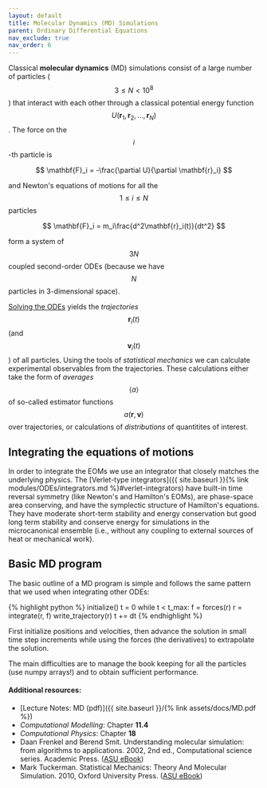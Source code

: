 ```yaml
---
layout: default
title: Molecular Dynamics (MD) Simulations
parent: Ordinary Differential Equations
nav_exclude: true
nav_order: 6
---
```


Classical **molecular dynamics** (MD) simulations consist of a large
number of particles ($$3 \leq N < 10^8$$) that interact with each
other through a classical potential energy function $$U(\mathbf{r}_1,
\mathbf{r}_2, \dots, \mathbf{r}_N)$$. The force on the $$i$$-th particle
is

$$
\mathbf{F}_i = -\frac{\partial U}{\partial \mathbf{r}_i}
$$

and Newton's equations of motions for all the $$1 \leq i \leq N$$ particles

$$
\mathbf{F}_i = m_i\frac{d^2\mathbf{r}_i(t)}{dt^2}
$$

form a system of $$3N$$ coupled second-order ODEs (because we have
$$N$$ particles in 3-dimensional space).

[Solving the ODEs](#integrating-the-equations-of-motions) yields the
*trajectories* $$\mathbf{r}_i(t)$$ (and $$\mathbf{v}_i(t)$$) of all
particles. Using the tools of *statistical mechanics* we can calculate
experimental observables from the trajectories. These calculations
either take the form of *averages* $$\langle a \rangle$$ of so-called
estimator functions $$a(\mathbf{r}, \mathbf{v})$$ over trajectories,
or calculations of *distributions* of quantitites of interest.

## Integrating the equations of motions
In order to integrate the EOMs we use an integrator that closely
matches the underlying physics. The [Verlet-type integrators]({{
site.baseurl }}{% link modules/ODEs/integrators.md %}#verlet-integrators)
have built-in time reversal symmetry (like Newton's and Hamilton's
EOMs), are phase-space area conserving, and have the symplectic
structure of Hamilton's equations. They have moderate short-term
stability and energy conservation but good long term stability and
conserve energy for simulations in the microcanonical ensemble (i.e.,
without any coupling to external sources of heat or mechanical work).

## Basic MD program

The basic outline of a MD program is simple and follows the same
pattern that we used when integrating other ODEs:

{% highlight python %}
initialize()
t = 0
while t < t_max:
   f = forces(r)
   r = integrate(r, f)
   write_trajectory(r)
   t += dt
{% endhighlight %}

First initialize positions and velocities, then advance the solution
in small time step increments while using the forces (the derivatives)
to extrapolate the solution.

The main difficulties are to manage the book keeping for all the
particles (use numpy arrays!) and to obtain sufficient performance.


#### Additional resources:

* [Lecture Notes: MD (pdf)]({{ site.baseurl }}/{% link assets/docs/MD.pdf %})
* _Computational Modelling_: Chapter **11.4** 
* _Computational Physics_: Chapter **18**
* Daan Frenkel and Berend Smit. Understanding molecular simulation:
  from algorithms to applications. 2002, 2nd ed., Computational
  science series. Academic
  Press. ([ASU eBook](http://site.ebrary.com.ezproxy1.lib.asu.edu/lib/asulib/docDetail.action?docID=10186686))
* Mark Tuckerman. Statistical Mechanics: Theory And Molecular
  Simulation. 2010, Oxford University
  Press. ([ASU eBook](http://lib.myilibrary.com.ezproxy1.lib.asu.edu/ProductDetail.aspx?id=249066))
  
  
